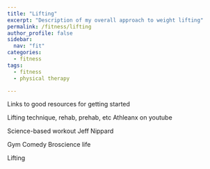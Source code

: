 ```yaml
---
title: "Lifting"
excerpt: "Description of my overall approach to weight lifting"
permalink: /fitness/lifting
author_profile: false
sidebar:
  nav: "fit"
categories:
  - fitness
tags:
  - fitness
  - physical therapy

---
```


Links to good resources for getting started

Lifting technique, rehab, prehab, etc
Athleanx on youtube

Science-based workout 
Jeff Nippard

Gym Comedy
Broscience life

Lifting 